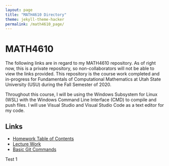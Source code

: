```yaml
---
layout: page
title: "MATH4610 Directory"
theme: jekyll-theme-hacker
permalink: /math4610_page/
---
```


# MATH4610

The following links are in regard to my MATH4610 repository. As of right now, this is a private repository, so non-collaborators will not
be able to view the links provided. This repository is the course work completed and in-progress for Fundamentals of Computational Mathematics
at Utah State University (USU) during the Fall Semester of 2020.

Throughout this course, I will be using the Windows Subsystem for Linux (WSL) with the Windows Command Line Interface (CMD) to compile and
push files. I will use Visual Studio and Visual Studio Code as a text editor for my code.

## Links
* [Homework Table of Contents](https://github.com/jpoll962/math4610/blob/master/hw_toc/hw_toc.md)
* [Lecture Work](https://github.com/jpoll962/math4610/blob/master/lecture_work/lecture_work.md)
* [Basic Git Commands](https://github.com/jpoll962/math4610/blob/master/How_To_Git.txt)

Test 1
